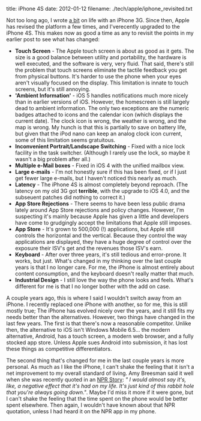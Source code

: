 title: iPhone 4S
date: 2012-01-12
filename: ./tech/apple/iphone_revisited.txt


Not too long ago, I wrote <a
href="http://www.mschaef.com/blog/tech/apple/ten_months_with_an_iphone.html">a
bit</a> on life with an iPhone 3G.  Since then, Apple has revised the
platform a few times, and I'verecently upgraded to the iPhone 4S.
This makes now as good a time as any to revisit the points in my
earlier post to see what has changed:

<ul>

<li> <b>Touch Screen</b> - The Apple touch screen is about as good as
it gets. The size is a good balance between utility and portability,
the hardware is well executed, and the software is very, very
fluid. That said, there's still the problem that touch screens
eliminate the tactile feedback you get from physical buttons. It's
harder to use the phone when your eyes aren't visually focused on the
display. This limitation is innate to touch screens, but it's still
annoying.

<li> <b>'Ambient Information'</b> - iOS 5 handles notifications much
more nicely than in earlier versions of iOS. However, the homescreen
is still largely dead to ambient information. The only two exceptions
are the numeric badges attached to icons and the calendar icon (which
displays the current date). The clock icon is wrong, the weather is
wrong, and the map is wrong. My hunch is that this is partially to
save on battery life, but given that the iPod nano can keep an analog
clock icon current, some of this limitation seems gratuitous.

<li> <b>Inconvenient Portrait/Landscape Switching</b> - Fixed with a nice lock
facility in the task switcher. (Although I rarely use the lock, so
maybe it wasn't a big problem after all.)

<li> <b>Multiple e-Mail boxes</b> - Fixed in iOS 4 with the unified
mailbox view.

<li> <b>Large e-mails</b> - I'm not honestly sure if this has been
fixed, or if I just get fewer large e-mails, but I haven't noticed
this nearly as much.

<li> <b>Latency</b> - The iPhone 4S is almost completely beyond
reproach. (The latency on my old 3G got <b>terrible</b>, with the
upgrade to iOS 4.0, and the subseuent patches did nothing to correct
it.)

<li> <b>App Store Rejections</b> - There seems to have been less
public drama lately around App Store rejections and policy
changes. However, I'm suspecting it's mainly because Apple has given a
little and developers have come to grudgingly accept the limitations
that Apple still imposes.

<li> <b>App Store</b> - It's grown to 500,000 (!) applications, but
Apple still controls the horizontal and the vertical. Because they
control the way applications are displayed, they have a huge degree of
control over the exposure their ISV's get and the revenues those ISV's
earn.

<li> <b>Keyboard</b> - After over three years, it's still tedious and
error-prone. It works, but just. What's changed in my thinking over
the last couple years is that I no longer care. For me, the iPhone is
almost entirely about content consumption, and the keyboard doesn't
really matter that much.

<li> <b>Industrial Design</b> - I still love the way the phone looks
and feels. What's different for me is that I no longer bother with the
add on case.

</ul>

A couple years ago, this is where I said I wouldn't switch away from
an iPhone. I recently replaced one iPhone with another, so for me,
this is still mostly true; The iPhone has evolved nicely over the
years, and it still fits my needs better than the alternatives.
However, two things have changed in the last few years.  The first is
that there's now a reasonable competitor. Unlike then, the alternative
to iOS isn't Windows Mobile 6.5... the modern alternative, Android,
has a touch screen, a modern web browser, and a fully stocked app
store. Unless Apple sues Android into submission, it has lost these
things as competitive differentiators. 

The second thing that's changed for me in the last couple years is
more personal. As much as I like the iPhone, I can't shake the feeling
that it isn't a net improvement to my overall standard of living. Amy
Breesman said it well when she was recently quoted in an <a
href="http://www.npr.org/templates/transcript/transcript.php?storyId=144146395">NPR
Story</a>: <i>" I would almost say it's, like, a negative effect that
it's had on my life. It's just kind of this rabbit hole that you're
always going down."</i>. Maybe I'd miss it more if it were gone, but I
can't shake the feeling that the time spent on the phone would be
better spent elsewhere.  Then again, I wouldn't have known about that
NPR quotation, unless I had heard it on the NPR app in my phone.
